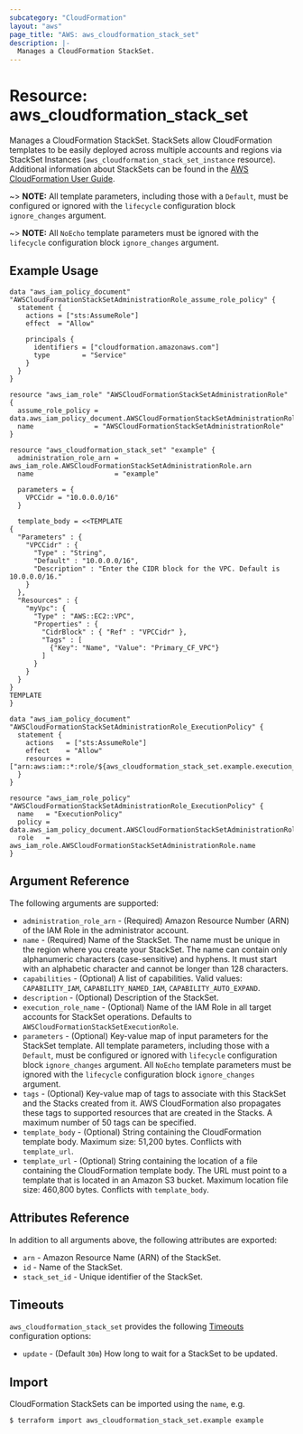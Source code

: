 ```yaml
---
subcategory: "CloudFormation"
layout: "aws"
page_title: "AWS: aws_cloudformation_stack_set"
description: |-
  Manages a CloudFormation StackSet.
---
```


# Resource: aws_cloudformation_stack_set

Manages a CloudFormation StackSet. StackSets allow CloudFormation templates to be easily deployed across multiple accounts and regions via StackSet Instances (`aws_cloudformation_stack_set_instance` resource). Additional information about StackSets can be found in the [AWS CloudFormation User Guide](https://docs.aws.amazon.com/AWSCloudFormation/latest/UserGuide/what-is-cfnstacksets.html).

~> **NOTE:** All template parameters, including those with a `Default`, must be configured or ignored with the `lifecycle` configuration block `ignore_changes` argument.

~> **NOTE:** All `NoEcho` template parameters must be ignored with the `lifecycle` configuration block `ignore_changes` argument.

## Example Usage

```hcl
data "aws_iam_policy_document" "AWSCloudFormationStackSetAdministrationRole_assume_role_policy" {
  statement {
    actions = ["sts:AssumeRole"]
    effect  = "Allow"

    principals {
      identifiers = ["cloudformation.amazonaws.com"]
      type        = "Service"
    }
  }
}

resource "aws_iam_role" "AWSCloudFormationStackSetAdministrationRole" {
  assume_role_policy = data.aws_iam_policy_document.AWSCloudFormationStackSetAdministrationRole_assume_role_policy.json
  name               = "AWSCloudFormationStackSetAdministrationRole"
}

resource "aws_cloudformation_stack_set" "example" {
  administration_role_arn = aws_iam_role.AWSCloudFormationStackSetAdministrationRole.arn
  name                    = "example"

  parameters = {
    VPCCidr = "10.0.0.0/16"
  }

  template_body = <<TEMPLATE
{
  "Parameters" : {
    "VPCCidr" : {
      "Type" : "String",
      "Default" : "10.0.0.0/16",
      "Description" : "Enter the CIDR block for the VPC. Default is 10.0.0.0/16."
    }
  },
  "Resources" : {
    "myVpc": {
      "Type" : "AWS::EC2::VPC",
      "Properties" : {
        "CidrBlock" : { "Ref" : "VPCCidr" },
        "Tags" : [
          {"Key": "Name", "Value": "Primary_CF_VPC"}
        ]
      }
    }
  }
}
TEMPLATE
}

data "aws_iam_policy_document" "AWSCloudFormationStackSetAdministrationRole_ExecutionPolicy" {
  statement {
    actions   = ["sts:AssumeRole"]
    effect    = "Allow"
    resources = ["arn:aws:iam::*:role/${aws_cloudformation_stack_set.example.execution_role_name}"]
  }
}

resource "aws_iam_role_policy" "AWSCloudFormationStackSetAdministrationRole_ExecutionPolicy" {
  name   = "ExecutionPolicy"
  policy = data.aws_iam_policy_document.AWSCloudFormationStackSetAdministrationRole_ExecutionPolicy.json
  role   = aws_iam_role.AWSCloudFormationStackSetAdministrationRole.name
}
```

## Argument Reference

The following arguments are supported:

* `administration_role_arn` - (Required) Amazon Resource Number (ARN) of the IAM Role in the administrator account.
* `name` - (Required) Name of the StackSet. The name must be unique in the region where you create your StackSet. The name can contain only alphanumeric characters (case-sensitive) and hyphens. It must start with an alphabetic character and cannot be longer than 128 characters.
* `capabilities` - (Optional) A list of capabilities. Valid values: `CAPABILITY_IAM`, `CAPABILITY_NAMED_IAM`, `CAPABILITY_AUTO_EXPAND`.
* `description` - (Optional) Description of the StackSet.
* `execution_role_name` - (Optional) Name of the IAM Role in all target accounts for StackSet operations. Defaults to `AWSCloudFormationStackSetExecutionRole`.
* `parameters` - (Optional) Key-value map of input parameters for the StackSet template. All template parameters, including those with a `Default`, must be configured or ignored with `lifecycle` configuration block `ignore_changes` argument. All `NoEcho` template parameters must be ignored with the `lifecycle` configuration block `ignore_changes` argument.
* `tags` - (Optional) Key-value map of tags to associate with this StackSet and the Stacks created from it. AWS CloudFormation also propagates these tags to supported resources that are created in the Stacks. A maximum number of 50 tags can be specified.
* `template_body` - (Optional) String containing the CloudFormation template body. Maximum size: 51,200 bytes. Conflicts with `template_url`.
* `template_url` - (Optional) String containing the location of a file containing the CloudFormation template body. The URL must point to a template that is located in an Amazon S3 bucket. Maximum location file size: 460,800 bytes. Conflicts with `template_body`.

## Attributes Reference

In addition to all arguments above, the following attributes are exported:

* `arn` - Amazon Resource Name (ARN) of the StackSet.
* `id` - Name of the StackSet.
* `stack_set_id` - Unique identifier of the StackSet.

## Timeouts

`aws_cloudformation_stack_set` provides the following [Timeouts](/docs/configuration/resources.html#timeouts) configuration options:

* `update` - (Default `30m`) How long to wait for a StackSet to be updated.

## Import

CloudFormation StackSets can be imported using the `name`, e.g.

```
$ terraform import aws_cloudformation_stack_set.example example
```
